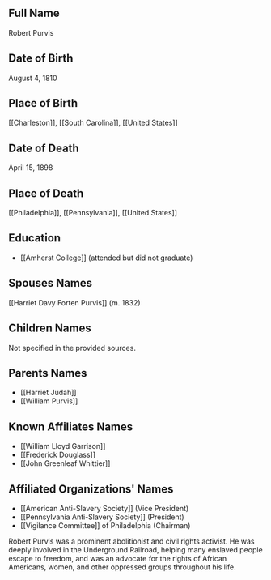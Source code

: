 ## Full Name
Robert Purvis

## Date of Birth
August 4, 1810

## Place of Birth
[[Charleston]], [[South Carolina]], [[United States]]

## Date of Death
April 15, 1898

## Place of Death
[[Philadelphia]], [[Pennsylvania]], [[United States]]

## Education
- [[Amherst College]] (attended but did not graduate)

## Spouses Names
[[Harriet Davy Forten Purvis]] (m. 1832)

## Children Names
Not specified in the provided sources.

## Parents Names
- [[Harriet Judah]]
- [[William Purvis]]

## Known Affiliates Names
- [[William Lloyd Garrison]]
- [[Frederick Douglass]]
- [[John Greenleaf Whittier]]

## Affiliated Organizations' Names
- [[American Anti-Slavery Society]] (Vice President)
- [[Pennsylvania Anti-Slavery Society]] (President)
- [[Vigilance Committee]] of Philadelphia (Chairman)

Robert Purvis was a prominent abolitionist and civil rights activist. He was deeply involved in the Underground Railroad, helping many enslaved people escape to freedom, and was an advocate for the rights of African Americans, women, and other oppressed groups throughout his life.